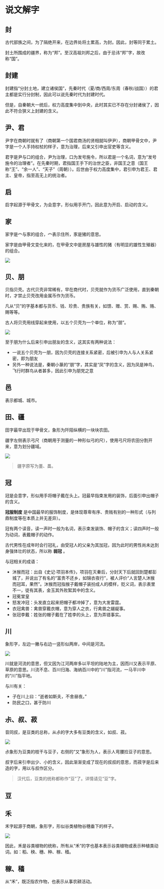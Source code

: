 # 说文解字

## 封

古代部族之间，为了隔绝开来，在边界处将土累高，为封。因此，封等同于累土。

封土所围成的疆界，称为“邦”。至汉高祖刘邦之后，由于忌讳“邦”字，故改称“国”。


## 封建

封建指“分封土地，建立诸侯国”，先秦时代（夏/商/西周/东周（春秋/战国））的君主都是实行分封制，因此可以说先秦时代为封建时代。

但是，自秦朝大一统后，权力高度集中到中央，此时其实已不存在分封诸侯了，因此不符合狭义上封建的含义。


## 尹、君

尹字在商朝时就有了（商朝第一个国君商汤的贤相就叫伊尹），商朝甲骨文中，尹字是一个人手持权杖的样子，意为治理，后来又引申出官吏等含义。

君字是尹与口的组合，尹为治理，口为发号施令，所以君是一个名词，意为“发号施令的治理者”。在先秦时期，君指国王手下的治世之臣，非国王之意（国王称“王”、“余一人”、“天子”（周朝））。后世由于权力高度集中，君引申为君王、君主、皇帝，指至高无上的统治者。

## 启

启字起源于甲骨文，为会意字，形似用手开门，因此意为开启、启动的含义。

<Todo />

## 家

家字是宀与豕的组合，宀表示住所，豕是猪的意思。

家字是由甲骨文变化来的，在甲骨文中是房屋与雄性的猪（有明显的雄性生殖器）的组合。

![](https://xpzheng-book.oss-cn-shenzhen.aliyuncs.com/history/%E5%AE%B6.jfif)

## 贝、朋

贝指贝壳。古代贝壳非常稀有，早在商代时，贝壳就作为货币广泛使用，直到秦朝时，才禁止贝壳改用金属币作为货币。

凡从“贝”的字基本都与货币、钱、珍贵、贵族有关，如馈、赠、赏、赐、贿、赂、赐等等。

古人将贝壳用线穿起来使用，以五个贝壳为一个单位，称为“朋”。

![](https://xpzheng-book.oss-cn-shenzhen.aliyuncs.com/history/%E6%9C%8B%E5%AD%97.jfif)

至于朋为什么后来引申出朋友的含义，这其实有两种说法：
- 一说五个贝壳为一朋，因为贝壳的连接关系紧密，后被引申为人与人关系紧密，即为朋友
- 另外一种说法是，秦朝小篆的“朋”字，其实是“凤”字的含义，因为凤是神鸟，飞行时群鸟从者甚多，因此引申为朋党之意

## 邑

表示都城、城市。


## 田、疆

田字最早出现于甲骨文，象形为阡陌纵横的一块块农田。

疆字左侧表示弓尺（商朝用于测量的一种形似弓的尺），使用弓尺将农田分割开来，意为划分疆域。

![](https://xpzheng-book.oss-cn-shenzhen.aliyuncs.com/history/%E7%94%B0.png)

> 疆字原写为畺、畕。

## 冠

冠是会意字，形似用手将帽子戴在头上。冠最早指束发用的装饰，后面引申出帽子的含义。

**冠服制度** 是中国最早的服饰制度，是体现尊卑有序、贵贱有别的一种形式（与列鼎制度等在本质上并无差异）。

冠有两个读音，读一声时一般为名词，表示束发装饰、帽子的含义；读四声时一般为动词，表戴帽子的动作。

古代男性在成年时会行冠礼，由受冠人的父亲为其加冠，因为此时的男性尚未达到身强体壮的状态，所以称 **弱冠** 。

与冠相关的成语：
- 沐猴而冠：出自《史记·项羽本传》，项羽在灭秦后，分封天下后就回到楚都彭城了，并说出了有名的“富贵不还乡，如锦衣夜行”，被人评价“人言楚人沐猴而冠耳，果然”。沐猴而冠指猴子戴帽子装扮成人的模样，贬义词，表示表里不一，徒有其表，金玉其外败絮其中的含义。
- 冠冕堂皇
- 怒发冲冠：头发直立起来把帽子都冲掉了，意为大发雷霆。
- 衣冠禽兽：禽兽穿戴衣帽，意为穿人之衣，行禽兽之龌龊事。
- 张冠李戴：姓张的帽子戴在了姓李的头上，意为弄错事实。

## 川

象形字，左边一撇与右边一竖形似两岸，中间是河流。

![](https://xpzheng-book.oss-cn-shenzhen.aliyuncs.com/history/%E5%B7%9D%E5%AD%97.png)

川就是河流的意思，但又因为江河两岸多以平坦的陆地为主，因而川又表示平原、草原的意思。川流不息、百川归海、海纳百川中的“川”指河流，一马平川中的“川”指平地。

与川有关：
- 子在川上曰：“逝者如斯夫，不舍昼夜。”
- 防民之口，甚于防川

## 尗、叔、菽

音同叔，是豆类的总称，从尗的字大多有豆类的含义，如叔、菽。

![](https://xpzheng-book.oss-cn-shenzhen.aliyuncs.com/history/%E5%8F%94%E5%AD%97.png)

尗象形为豆类的枝干与豆子，右侧的“又”象形为人，表示人弯腰捡豆子的意思。

叔字后来引申出少、小的含义，因此渐渐变成了现在的叔叔的意思，而菽字是后来造的字，用以与叔作区分。

> 汉代后，豆类的统称都称作“豆”了。详情请见“豆”字。

## 豆

<Todo />


## 禾

禾字起源于商朝，象形字，形似谷类植物谷穗垂下的样子。

![](https://xpzheng-book.oss-cn-shenzhen.aliyuncs.com/history/%E7%A6%BE%E5%AD%97.png)

因此，禾是谷类植物的统称，所有从“禾”的字也基本表示谷类植物或表示种植类动词。如：稻、秧、穗、种、稼、穑。

## 稼、穑

从“禾”，既泛指农作物，也表示从事农耕活动。
